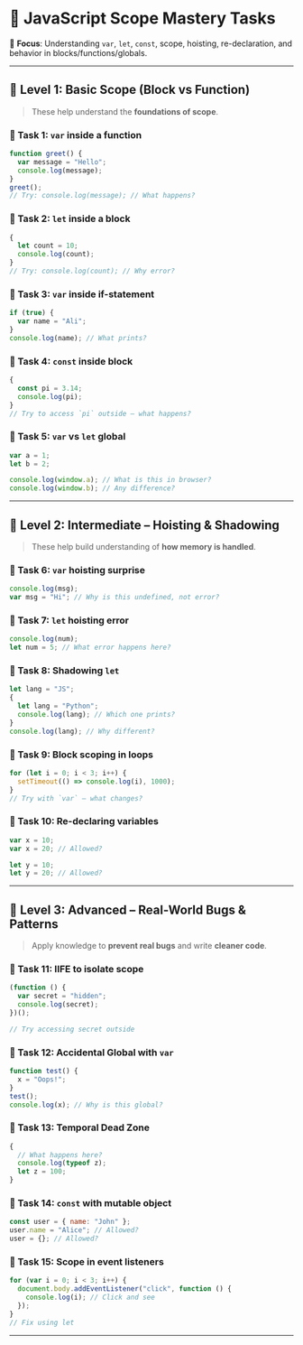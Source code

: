 
# 📘 JavaScript Scope Mastery Tasks

🎯 **Focus**: Understanding `var`, `let`, `const`, scope, hoisting, re-declaration, and behavior in blocks/functions/globals.

---

## 🔰 Level 1: Basic Scope (Block vs Function)

> These help understand the **foundations of scope**.

### 🧪 Task 1: `var` inside a function
```js
function greet() {
  var message = "Hello";
  console.log(message);
}
greet();
// Try: console.log(message); // What happens?
```

### 🧪 Task 2: `let` inside a block
```js
{
  let count = 10;
  console.log(count);
}
// Try: console.log(count); // Why error?
```

### 🧪 Task 3: `var` inside if-statement
```js
if (true) {
  var name = "Ali";
}
console.log(name); // What prints?
```

### 🧪 Task 4: `const` inside block
```js
{
  const pi = 3.14;
  console.log(pi);
}
// Try to access `pi` outside — what happens?
```

### 🧪 Task 5: `var` vs `let` global
```js
var a = 1;
let b = 2;

console.log(window.a); // What is this in browser?
console.log(window.b); // Any difference?
```

---

## 🧠 Level 2: Intermediate – Hoisting & Shadowing

> These help build understanding of **how memory is handled**.

### 🧪 Task 6: `var` hoisting surprise
```js
console.log(msg);
var msg = "Hi"; // Why is this undefined, not error?
```

### 🧪 Task 7: `let` hoisting error
```js
console.log(num);
let num = 5; // What error happens here?
```

### 🧪 Task 8: Shadowing `let`
```js
let lang = "JS";
{
  let lang = "Python";
  console.log(lang); // Which one prints?
}
console.log(lang); // Why different?
```

### 🧪 Task 9: Block scoping in loops
```js
for (let i = 0; i < 3; i++) {
  setTimeout(() => console.log(i), 1000);
}
// Try with `var` — what changes?
```

### 🧪 Task 10: Re-declaring variables
```js
var x = 10;
var x = 20; // Allowed?

let y = 10;
let y = 20; // Allowed?
```

---

## 🧠 Level 3: Advanced – Real-World Bugs & Patterns

> Apply knowledge to **prevent real bugs** and write **cleaner code**.

### 🧪 Task 11: IIFE to isolate scope
```js
(function () {
  var secret = "hidden";
  console.log(secret);
})();

// Try accessing secret outside
```

### 🧪 Task 12: Accidental Global with `var`
```js
function test() {
  x = "Oops!";
}
test();
console.log(x); // Why is this global?
```

### 🧪 Task 13: Temporal Dead Zone
```js
{
  // What happens here?
  console.log(typeof z);
  let z = 100;
}
```

### 🧪 Task 14: `const` with mutable object
```js
const user = { name: "John" };
user.name = "Alice"; // Allowed?
user = {}; // Allowed?
```

### 🧪 Task 15: Scope in event listeners
```js
for (var i = 0; i < 3; i++) {
  document.body.addEventListener("click", function () {
    console.log(i); // Click and see
  });
}
// Fix using let
```

---

